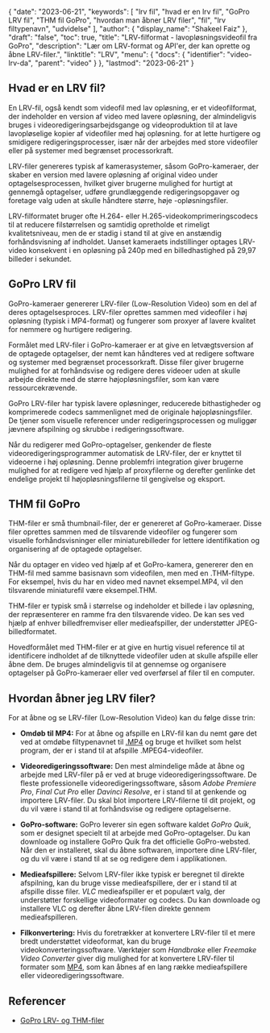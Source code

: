 {
  "date": "2023-06-21",
  "keywords": [
"lrv fil",
"hvad er en lrv fil",
"GoPro LRV fil",
"THM fil GoPro",
"hvordan man åbner LRV filer",
"fil",
"lrv filtypenavn",
"udvidelse"
],
  "author": {
    "display_name": "Shakeel Faiz"
},
  "draft": "false",
  "toc": true,
  "title": "LRV-filformat - lavopløsningsvideofil fra GoPro",
  "description": "Lær om LRV-format og API'er, der kan oprette og åbne LRV-filer.",
  "linktitle": "LRV",
  "menu": {
    "docs": {
      "identifier": "video-lrv-da",
      "parent": "video"
}
},
  "lastmod": "2023-06-21"
}

## Hvad er en LRV fil?

En LRV-fil, også kendt som videofil med lav opløsning, er et videofilformat, der indeholder en version af video med lavere opløsning, der almindeligvis bruges i videoredigeringsarbejdsgange og videoproduktion til at lave lavopløselige kopier af videofiler med høj opløsning. for at lette hurtigere og smidigere redigeringsprocesser, især når der arbejdes med store videofiler eller på systemer med begrænset processorkraft.

LRV-filer genereres typisk af kamerasystemer, såsom GoPro-kameraer, der skaber en version med lavere opløsning af original video under optagelsesprocessen, hvilket giver brugerne mulighed for hurtigt at gennemgå optagelser, udføre grundlæggende redigeringsopgaver og foretage valg uden at skulle håndtere større, høje -opløsningsfiler.

LRV-filformatet bruger ofte H.264- eller H.265-videokomprimeringscodecs til at reducere filstørrelsen og samtidig opretholde et rimeligt kvalitetsniveau, men de er stadig i stand til at give en anstændig forhåndsvisning af indholdet. Uanset kameraets indstillinger optages LRV-video konsekvent i en opløsning på 240p med en billedhastighed på 29,97 billeder i sekundet.

## GoPro LRV fil

GoPro-kameraer genererer LRV-filer (Low-Resolution Video) som en del af deres optagelsesproces. LRV-filer oprettes sammen med videofiler i høj opløsning (typisk i MP4-format) og fungerer som proxyer af lavere kvalitet for nemmere og hurtigere redigering.

Formålet med LRV-filer i GoPro-kameraer er at give en letvægtsversion af de optagede optagelser, der nemt kan håndteres ved at redigere software og systemer med begrænset processorkraft. Disse filer giver brugerne mulighed for at forhåndsvise og redigere deres videoer uden at skulle arbejde direkte med de større højopløsningsfiler, som kan være ressourcekrævende.

GoPro LRV-filer har typisk lavere opløsninger, reducerede bithastigheder og komprimerede codecs sammenlignet med de originale højopløsningsfiler. De tjener som visuelle referencer under redigeringsprocessen og muliggør jævnere afspilning og skrubbe i redigeringssoftware.

Når du redigerer med GoPro-optagelser, genkender de fleste videoredigeringsprogrammer automatisk de LRV-filer, der er knyttet til videoerne i høj opløsning. Denne problemfri integration giver brugerne mulighed for at redigere ved hjælp af proxyfilerne og derefter genlinke det endelige projekt til højopløsningsfilerne til gengivelse og eksport.

## THM fil GoPro

THM-filer er små thumbnail-filer, der er genereret af GoPro-kameraer. Disse filer oprettes sammen med de tilsvarende videofiler og fungerer som visuelle forhåndsvisninger eller miniaturebilleder for lettere identifikation og organisering af de optagede optagelser.

Når du optager en video ved hjælp af et GoPro-kamera, genererer den en THM-fil med samme basisnavn som videofilen, men med en .THM-filtype. For eksempel, hvis du har en video med navnet eksempel.MP4, vil den tilsvarende miniaturefil være eksempel.THM.

THM-filer er typisk små i størrelse og indeholder et billede i lav opløsning, der repræsenterer en ramme fra den tilsvarende video. De kan ses ved hjælp af enhver billedfremviser eller medieafspiller, der understøtter JPEG-billedformatet.

Hovedformålet med THM-filer er at give en hurtig visuel reference til at identificere indholdet af de tilknyttede videofiler uden at skulle afspille eller åbne dem. De bruges almindeligvis til at gennemse og organisere optagelser på GoPro-kameraer eller ved overførsel af filer til en computer.

## Hvordan åbner jeg LRV filer?

For at åbne og se LRV-filer (Low-Resolution Video) kan du følge disse trin:

- **Omdøb til MP4:** For at åbne og afspille en LRV-fil kan du nemt gøre det ved at omdøbe filtypenavnet til [.MP4](/video/mp4/) og bruge et hvilket som helst program, der er i stand til at afspille .MPEG4-videofiler.

- **Videoredigeringssoftware:** Den mest almindelige måde at åbne og arbejde med LRV-filer på er ved at bruge videoredigeringssoftware. De fleste professionelle videoredigeringssoftware, såsom _Adobe Premiere Pro_, _Final Cut Pro_ eller _Davinci Resolve_, er i stand til at genkende og importere LRV-filer. Du skal blot importere LRV-filerne til dit projekt, og du vil være i stand til at forhåndsvise og redigere optagelserne.

- **GoPro-software:** GoPro leverer sin egen software kaldet _GoPro Quik_, som er designet specielt til at arbejde med GoPro-optagelser. Du kan downloade og installere GoPro Quik fra det officielle GoPro-websted. Når den er installeret, skal du åbne softwaren, importere dine LRV-filer, og du vil være i stand til at se og redigere dem i applikationen.

- **Medieafspillere:** Selvom LRV-filer ikke typisk er beregnet til direkte afspilning, kan du bruge visse medieafspillere, der er i stand til at afspille disse filer. _VLC_ medieafspiller er et populært valg, der understøtter forskellige videoformater og codecs. Du kan downloade og installere VLC og derefter åbne LRV-filen direkte gennem medieafspilleren.

- **Filkonvertering:** Hvis du foretrækker at konvertere LRV-filer til et mere bredt understøttet videoformat, kan du bruge videokonverteringssoftware. Værktøjer som _Handbrake_ eller _Freemake Video Converter_ giver dig mulighed for at konvertere LRV-filer til formater som [MP4](/video/mp4/), som kan åbnes af en lang række medieafspillere eller videoredigeringssoftware.

## Referencer
* [GoPro LRV- og THM-filer](https://shotkit.com/lrv-thm-file/)


